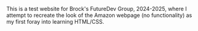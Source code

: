 This is a test website for Brock's FutureDev Group, 2024-2025, where I attempt to recreate the look of the Amazon webpage (no functionality) as my first foray into learning HTML/CSS.
